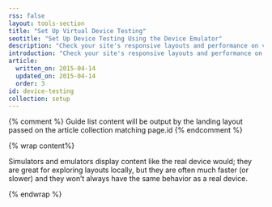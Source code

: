```yaml
---
rss: false
layout: tools-section
title: "Set Up Virtual Device Testing"
seotitle: "Set Up Device Testing Using the Device Emulator"
description: "Check your site's responsive layouts and performance on virtual devices."
introduction: "Check your site's responsive layouts and performance on virtual devices."
article:
  written_on: 2015-04-14
  updated_on: 2015-04-14
  order: 3
id: device-testing
collection: setup
---
```


{% comment %}
Guide list content will be output by the landing layout passed on the article collection matching page.id
{% endcomment %}

{% wrap content%}

Simulators and emulators display content like the real device would; they are great for
exploring layouts locally, but they are often much faster (or slower) and they won’t
always have the same behavior as a real device.

{% endwrap %}
